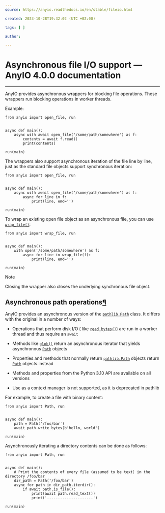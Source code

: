 ```yaml
---
source: https://anyio.readthedocs.io/en/stable/fileio.html

created: 2023-10-28T19:32:02 (UTC +02:00)

tags: [ ]

author:

---
```


# Asynchronous file I/O support — AnyIO 4.0.0 documentation
---
AnyIO provides asynchronous wrappers for blocking file operations. These wrappers run blocking operations in worker
threads.

Example:

```
from anyio import open_file, run


async def main():
    async with await open_file('/some/path/somewhere') as f:
        contents = await f.read()
        print(contents)

run(main)

```

The wrappers also support asynchronous iteration of the file line by line, just as the standard file objects support
synchronous iteration:

```
from anyio import open_file, run


async def main():
    async with await open_file('/some/path/somewhere') as f:
        async for line in f:
            print(line, end='')

run(main)

```

To wrap an existing open file object as an asynchronous file, you can
use [`wrap_file()`](https://anyio.readthedocs.io/en/stable/api.html#anyio.wrap_file "anyio.wrap_file"):

```
from anyio import wrap_file, run


async def main():
    with open('/some/path/somewhere') as f:
        async for line in wrap_file(f):
            print(line, end='')

run(main)

```

Note

Closing the wrapper also closes the underlying synchronous file object.

## Asynchronous path operations[¶](https://anyio.readthedocs.io/en/stable/fileio.html#asynchronous-path-operations "Link to this heading")

AnyIO provides an asynchronous version of
the [`pathlib.Path`](https://docs.python.org/3/library/pathlib.html#pathlib.Path "(in Python v3.11)") class. It differs
with the original in a number of ways:

- Operations that perform disk I/O (
  like [`read_bytes()`](https://docs.python.org/3/library/pathlib.html#pathlib.Path.read_bytes "(in Python v3.11)")) are
  run in a worker thread and thus require an `await`

- Methods like [`glob()`](https://docs.python.org/3/library/pathlib.html#pathlib.Path.glob "(in Python v3.11)") return
  an asynchronous iterator that yields
  asynchronous [`Path`](https://anyio.readthedocs.io/en/stable/api.html#anyio.Path "anyio.Path") objects

- Properties and methods that normally
  return [`pathlib.Path`](https://docs.python.org/3/library/pathlib.html#pathlib.Path "(in Python v3.11)") objects
  return [`Path`](https://anyio.readthedocs.io/en/stable/api.html#anyio.Path "anyio.Path") objects instead

- Methods and properties from the Python 3.10 API are available on all versions

- Use as a context manager is not supported, as it is deprecated in pathlib

For example, to create a file with binary content:

```
from anyio import Path, run


async def main():
    path = Path('/foo/bar')
    await path.write_bytes(b'hello, world')

run(main)

```

Asynchronously iterating a directory contents can be done as follows:

```
from anyio import Path, run


async def main():
    # Print the contents of every file (assumed to be text) in the directory /foo/bar
    dir_path = Path('/foo/bar')
    async for path in dir_path.iterdir():
        if await path.is_file():
            print(await path.read_text())
            print('---------------------')

run(main)

```
